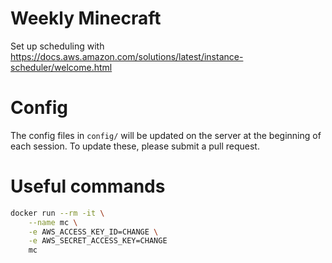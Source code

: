 # Weekly Minecraft

Set up scheduling with https://docs.aws.amazon.com/solutions/latest/instance-scheduler/welcome.html

# Config

The config files in `config/` will be updated on the server at the beginning of each session.  To update these, please submit a pull request.

# Useful commands

```sh
docker run --rm -it \
	--name mc \
	-e AWS_ACCESS_KEY_ID=CHANGE \
	-e AWS_SECRET_ACCESS_KEY=CHANGE 
	mc
```